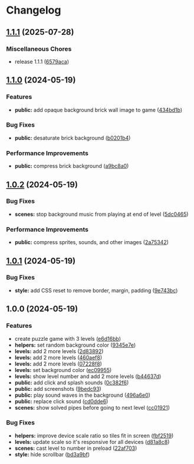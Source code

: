 # Changelog

## [1.1.1](https://github.com/remarkablegames/water-pipe/compare/v1.1.0...v1.1.1) (2025-07-28)

### Miscellaneous Chores

- release 1.1.1 ([6579aca](https://github.com/remarkablegames/water-pipe/commit/6579acab0c42eec13626c78392032efaeae03259))

## [1.1.0](https://github.com/remarkablegames/water-pipe/compare/v1.0.2...v1.1.0) (2024-05-19)

### Features

- **public:** add opaque background brick wall image to game ([434bd1b](https://github.com/remarkablegames/water-pipe/commit/434bd1bde939d3f885ddc2f5ac1a227abc6ae250))

### Bug Fixes

- **public:** desaturate brick background ([b0201b4](https://github.com/remarkablegames/water-pipe/commit/b0201b47f224b7edfd51138ac4dd78e29c5d9427))

### Performance Improvements

- **public:** compress brick background ([a9bc8a0](https://github.com/remarkablegames/water-pipe/commit/a9bc8a01d20a727a542ebea8e1acfdfb17472c9a))

## [1.0.2](https://github.com/remarkablegames/water-pipe/compare/v1.0.1...v1.0.2) (2024-05-19)

### Bug Fixes

- **scenes:** stop background music from playing at end of level ([5dc0465](https://github.com/remarkablegames/water-pipe/commit/5dc0465da61e1a7ddd57170eb9ff5e22c1c8ecad))

### Performance Improvements

- **public:** compress sprites, sounds, and other images ([2a75342](https://github.com/remarkablegames/water-pipe/commit/2a75342e034fbd04229766336a1e308d860b03b0))

## [1.0.1](https://github.com/remarkablegames/water-pipe/compare/v1.0.0...v1.0.1) (2024-05-19)

### Bug Fixes

- **style:** add CSS reset to remove border, margin, padding ([9e743bc](https://github.com/remarkablegames/water-pipe/commit/9e743bc569f4afc7147676fae65fb2a7147095da))

## 1.0.0 (2024-05-19)

### Features

- create puzzle game with 3 levels ([e6d16bb](https://github.com/remarkablegames/water-pipe/commit/e6d16bbc501bd062bff145488358fc1cbd24f685))
- **helpers:** set random background color ([9345e7e](https://github.com/remarkablegames/water-pipe/commit/9345e7e653d5e937e6c77a7e4287e471ecb7aab9))
- **levels:** add 2 more levels ([2d83892](https://github.com/remarkablegames/water-pipe/commit/2d83892bd9dc75d541fbddf0afac4424e9b5b3c5))
- **levels:** add 2 more levels ([460aef8](https://github.com/remarkablegames/water-pipe/commit/460aef8bd70335bc37695a7e377934bcc6f68e24))
- **levels:** add 2 more levels ([07228f8](https://github.com/remarkablegames/water-pipe/commit/07228f8eda2046bc7a0f5ee6d11bec36e57ea1b7))
- **levels:** set background color ([ec09955](https://github.com/remarkablegames/water-pipe/commit/ec099556b9219571c8ab1e283ad232acc2850547))
- **levels:** show level number and add 2 more levels ([b44637d](https://github.com/remarkablegames/water-pipe/commit/b44637d0128e87f8cc03229eee4e20195b4b436d))
- **public:** add click and splash sounds ([0c382f6](https://github.com/remarkablegames/water-pipe/commit/0c382f61a9e85341efebb7bdf8546babfc28a6d4))
- **public:** add screenshots ([9bedc93](https://github.com/remarkablegames/water-pipe/commit/9bedc93c60c29c328f95d7ece0a81c78a2040c64))
- **public:** play sound waves in the background ([496a6e0](https://github.com/remarkablegames/water-pipe/commit/496a6e0fbb10a164e5dc3bc98f4a6162d60c39f4))
- **public:** replace click sound ([cd0dde6](https://github.com/remarkablegames/water-pipe/commit/cd0dde60f6b28eb5d05eb8188361af88ce0b2c19))
- **scenes:** show solved pipes before going to next level ([cc01921](https://github.com/remarkablegames/water-pipe/commit/cc019216313a8a5c0c9c72658be2e439a35ea5aa))

### Bug Fixes

- **helpers:** improve device scale ratio so tiles fit in screen ([fbf2519](https://github.com/remarkablegames/water-pipe/commit/fbf2519a5052d76d493b1cc8e7837513aae6ca9f))
- **levels:** update scale so it's responsive for all devices ([d81a8c8](https://github.com/remarkablegames/water-pipe/commit/d81a8c8a961daf2a6c38a579cf26159e7810fd58))
- **scenes:** cast level to number in preload ([22af703](https://github.com/remarkablegames/water-pipe/commit/22af7031321930e6934335c6be6157db40ffc092))
- **style:** hide scrollbar ([bd3a9bf](https://github.com/remarkablegames/water-pipe/commit/bd3a9bf19a1ee98e3f1afb2f8434a9df63e2580a))
